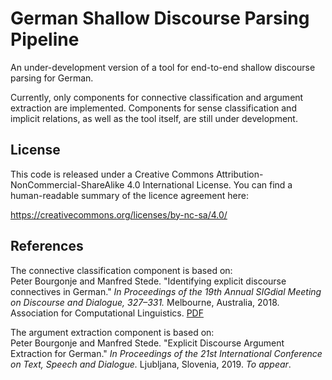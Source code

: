 # German Shallow Discourse Parsing Pipeline

An under-development version of a tool for end-to-end shallow discourse parsing for German. 

Currently, only components for connective classification and argument extraction are implemented. 
Components for sense classification and implicit relations, as well as the tool itself, are still under development.


## License

This code is released under a Creative Commons Attribution-NonCommercial-ShareAlike 4.0 International License.
You can find a human-readable summary of the licence agreement here:

https://creativecommons.org/licenses/by-nc-sa/4.0/

## References

The connective classification component is based on:</br>
Peter Bourgonje and Manfred Stede. "Identifying explicit discourse connectives in German." 
*In Proceedings of the 19th Annual SIGdial Meeting on Discourse and Dialogue, 327–331.* Melbourne, Australia, 2018. 
Association for Computational Linguistics. [PDF](http://aclweb.org/anthology/W18-5037) 

The argument extraction component is based on:</br>
Peter Bourgonje and Manfred Stede. "Explicit Discourse Argument Extraction for German." 
*In Proceedings of the 21st International Conference on Text, Speech and Dialogue.* Ljubljana, Slovenia, 2019. *To appear*.
